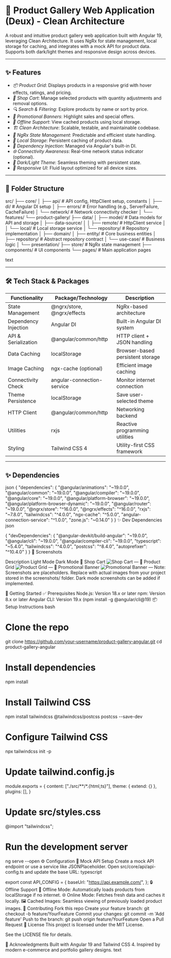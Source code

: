 
# 📸 Product Gallery Web Application (Deux) - Clean Architecture

A robust and intuitive product gallery web application built with Angular 19, leveraging Clean Architecture. It uses NgRx for state management, local storage for caching, and integrates with a mock API for product data. Supports both dark/light themes and responsive design across devices.

---

## ✨ Features

- *📦 Product Grid*: Displays products in a responsive grid with hover effects, ratings, and pricing.
- *🛒 Shop Cart*: Manage selected products with quantity adjustments and removal options.
- *🔍 Search & Filtering*: Explore products by name or sort by price.
- *🎉 Promotional Banners*: Highlight sales and special offers.
- *📴 Offline Support*: View cached products using local storage.
- *🏗️ Clean Architecture*: Scalable, testable, and maintainable codebase.
- *🧠 NgRx State Management*: Predictable and efficient state handling.
- *💾 Local Storage*: Persistent caching of product data.
- *🧩 Dependency Injection*: Managed via Angular's built-in DI.
- *🌐 Connectivity Awareness*: Real-time network status indicator (optional).
- *🍷 Dark/Light Theme*: Seamless theming with persistent state.
- *📱 Responsive UI*: Fluid layout optimized for all device sizes.

---

## 📁 Folder Structure
src/
├── core/
│   ├── api/            # API config, HttpClient setup, constants
│   ├── di/             # Angular DI setup
│   ├── errors/         # Error handling (e.g., ServerFailure, CacheFailure)
│   └── network/        # Network connectivity checker
│
└── features/
└── product-gallery/
├── data/
│   ├── model/            # Data models for API and storage
│   ├── data-source/
│   │   ├── remote/       # HttpClient service
│   │   └── local/        # Local storage service
│   └── repository/       # Repository implementation
│
├── domain/
│   ├── entity/           # Core business entities
│   ├── repository/       # Abstract repository contract
│   └── use-case/         # Business logic
│
└── presentation/
├── store/            # NgRx state management
├── components/       # UI components
└── pages/            # Main application pages

text



---

## 🛠️ Tech Stack & Packages

| Functionality         | Package/Technology           | Description                       |
|-----------------------|------------------------------|-----------------------------------|
| State Management      | @ngrx/store, @ngrx/effects | NgRx-based architecture          |
| Dependency Injection  | Angular DI                   | Built-in Angular DI system        |
| API & Serialization   | @angular/common/http       | HTTP client + JSON handling       |
| Data Caching          | localStorage               | Browser-based persistent storage  |
| Image Caching         | ngx-cache (optional)       | Efficient image caching           |
| Connectivity Check    | angular-connection-service | Monitor internet connection       |
| Theme Persistence     | localStorage               | Save user-selected theme          |
| HTTP Client           | @angular/common/http       | Networking backend                |
| Utilities             | rxjs                       | Reactive programming utilities    |
| Styling               | Tailwind CSS 4               | Utility-first CSS framework       |

---

## ✨ Dependencies

json
{
  "dependencies": {
    "@angular/animations": "~19.0.0",
    "@angular/common": "~19.0.0",
    "@angular/compiler": "~19.0.0",
    "@angular/core": "~19.0.0",
    "@angular/platform-browser": "~19.0.0",
    "@angular/platform-browser-dynamic": "~19.0.0",
    "@angular/router": "~19.0.0",
    "@ngrx/store": "^16.0.0",
    "@ngrx/effects": "^16.0.0",
    "rxjs": "~7.8.0",
    "tailwindcss": "^4.0.0",
    "ngx-cache": "^5.0.0",
    "angular-connection-service": "^1.0.0",
    "zone.js": "~0.14.0"
  }
}
✨ Dev Dependencies
json



{
  "devDependencies": {
    "@angular-devkit/build-angular": "~19.0.0",
    "@angular/cli": "~19.0.0",
    "@angular/compiler-cli": "~19.0.0",
    "typescript": "~5.4.0",
    "tailwindcss": "^4.0.0",
    "postcss": "^8.4.0",
    "autoprefixer": "^10.4.0"
  }
}
📸 Screenshots

Description	Light Mode	Dark Mode
💠 Shop Cart	<img src="screenshots/shop-cart.png" alt="Shop Cart">	—
🔄 Product Grid	<img src="screenshots/product-grid.png" alt="Product Grid">	—
🎉 Promotional Banner	<img src="screenshots/promotional-banner.png" alt="Promotional Banner">	—
Note: Screenshots are placeholders. Replace with actual images from your project stored in the screenshots/ folder. Dark mode screenshots can be added if implemented.

🚀 Getting Started
✅ Prerequisites
Node.js: Version 18.x or later
npm: Version 8.x or later
Angular CLI: Version 19.x (npm install -g @angular/cli@19)
📦 Setup Instructions
bash




# Clone the repo
git clone https://github.com/your-username/product-gallery-angular.git
cd product-gallery-angular

# Install dependencies
npm install

# Install Tailwind CSS
npm install tailwindcss @tailwindcss/postcss postcss --save-dev

# Configure Tailwind CSS
npx tailwindcss init -p

# Update tailwind.config.js
module.exports = {
  content: ["./src/**/*.{html,ts}"],
  theme: { extend: {} },
  plugins: [],
}

# Update src/styles.css
@import "tailwindcss";

# Run the development server
ng serve --open
⚙️ Configuration
🔑 Mock API Setup
Create a mock API endpoint or use a service like JSONPlaceholder.
Open src/core/api/api-config.ts and update the base URL:
typescript




export const API_CONFIG = {
  baseUrl: "https://api.example.com/",
};
🔒 Offline Support
📴 Offline Mode: Automatically loads products from localStorage if no internet.
🌐 Online Mode: Fetches fresh data and caches it locally.
🖼️ Cached Images: Seamless viewing of previously loaded product images.
🤝 Contributing
Fork this repo
Create your feature branch: git checkout -b feature/YourFeature
Commit your changes: git commit -m 'Add feature'
Push to the branch: git push origin feature/YourFeature
Open a Pull Request
📄 License
This project is licensed under the MIT License.

See the LICENSE file for details.

🙏 Acknowledgments
Built with Angular 19 and Tailwind CSS 4.
Inspired by modern e-commerce and portfolio gallery designs.
text
